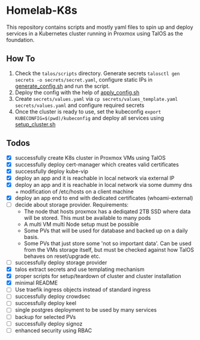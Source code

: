 # Homelab-K8s

This repository contains scripts and mostly yaml files to spin up and deploy services in a Kubernetes cluster running in Proxmox using TalOS as the foundation.

## How To

1. Check the `talos/scripts` directory. Generate secrets `talosctl gen secrets -o secrets/secret.yaml`, configure static IPs in [generate_config.sh](./talos/scripts/generate_configs.sh) and run the script.
1. Deploy the config with the help of [apply_config.sh](./talos/scripts/apply_configs.sh)
1. Create `secrets/values.yaml` via `cp secrets/values_template.yaml secrets/values.yaml` and configure required secrets
1. Once the cluster is ready to use, set the kubeconfig `export KUBECONFIG=$(pwd)/kubeconfig` and deploy all services using [setup_cluster.sh](./scripts/setup_cluster.sh)

## Todos

- [x] successfully create K8s cluster in Proxmox VMs using TalOS
- [x] successfully deploy cert-manager which creates valid certificates
- [x] successfully deploy kube-vip
- [x] deploy an app and it is reachable in local network via external IP
- [x] deploy an app and it is reachable in local network via some dummy dns + modification of /etc/hosts on a client machine
- [x] deploy an app end to end with dedicated certificates (whoami-external)
- [ ] decide about storage provider. Requirements:
  - The node that hosts proxmox has a dediqated 2TB SSD where data will be stored. This must be available to many pods
  - A multi VM multi Node setup must be possible
  - Some PVs that will be used for database and backed up on a daily basis.
  - Some PVs that just store some 'not so important data'. Can be used from the VMs storage itself, but must be checked against how TalOS behaves on reset/upgrade etc.
- [ ] successfully deploy storage provider
- [x] talos extract secrets and use templating mechanism
- [x] proper scripts for setup/teardown of cluster and cluster installation
- [x] minimal README
- [ ] Use traefik ingress objects instead of standard ingress
- [ ] successfully deploy crowdsec
- [ ] successfully deploy keel
- [ ] single postgres deployment to be used by many services
- [ ] backup for selected PVs
- [ ] successfully deploy signoz
- [ ] enhanced security using RBAC

